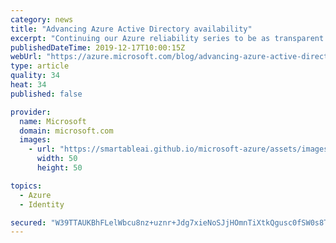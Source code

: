 ```yaml
---
category: news
title: "Advancing Azure Active Directory availability"
excerpt: "Continuing our Azure reliability series to be as transparent as possible about key initiatives underway to keep improving availability, today we turn our attention to Azure Active Directory"
publishedDateTime: 2019-12-17T10:00:15Z
webUrl: "https://azure.microsoft.com/blog/advancing-azure-active-directory-availability/"
type: article
quality: 34
heat: 34
published: false

provider:
  name: Microsoft
  domain: microsoft.com
  images:
    - url: "https://smartableai.github.io/microsoft-azure/assets/images/organizations/microsoft.com-50x50.jpg"
      width: 50
      height: 50

topics:
  - Azure
  - Identity

secured: "W39TTAUKBhFLelWbcu8nz+uznr+Jdg7xieNoSJjHOmnTiXtkQgusc0fSW0s8Tt/+/VY2pZqGaik5sVNutrfApJoMqQ9HQ64/8eezpJndjKVf+DnfwWgiZUQqFf9w82qHvdzS4wD8/p9k3ocBJ84M1ySVFy7Nh1bJnaog5D4nnk2u/kJMOkjJS+p+8ZshKnbafBZGd2xXekbtv5z0XGtzk37ERQQ5pOOUFoWfrS7r8z9bdBt4N0yQHDxMTQdVD/8CQuqDe6I3pF1wi0j1LtWKwyFCNZdlRW/uRcUU9BQceuNHKZxjfoVd9Kk8ghPVuNrKL9ma4vltypOSx6KFQrclOw==;lxK6gBG3sb8NKOvPiIKbRQ=="
---
```


